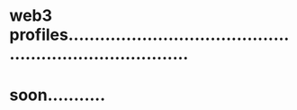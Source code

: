 # web3 profiles............................................................................
# soon...........
